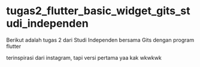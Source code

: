 # tugas2_flutter_basic_widget_gits_studi_independen
 Berikut adalah tugas 2 dari Studi Independen bersama Gits dengan program flutter

 terinspirasi dari instagram, tapi versi pertama yaa kak wkwkwk

